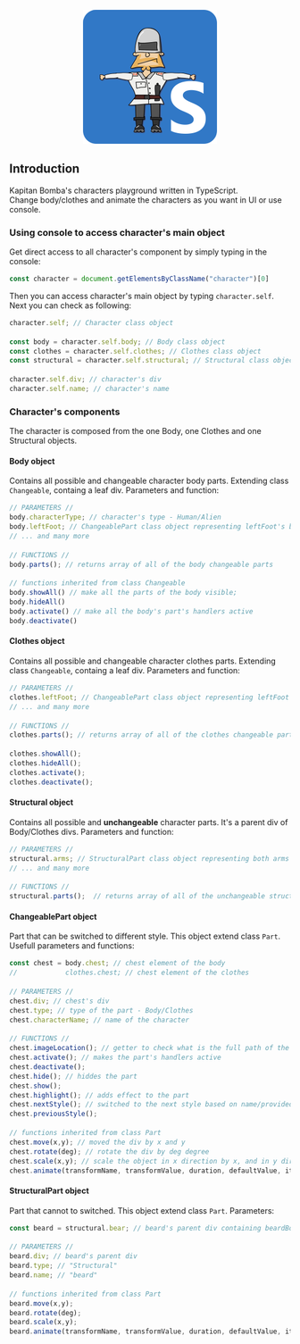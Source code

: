 <span align="center">
  
  ![TytuScript](img/TytuScript_logo_small.png)

</span>

## Introduction
Kapitan Bomba's characters playground written in TypeScript. <br>
Change body/clothes and animate the characters as you want in UI or use console. 

### Using console to access character's main object
Get direct access to all character's component by simply typing in the console:

````javascript
const character = document.getElementsByClassName("character")[0]
````
Then you can access character's main object by typing `character.self`. Next you can check as following:
````typescript
character.self; // Character class object

const body = character.self.body; // Body class object
const clothes = character.self.clothes; // Clothes class object
const structural = character.self.structural; // Structural class object

character.self.div; // character's div
character.self.name; // character's name
````

### Character's components
The character is composed from the one Body, one Clothes and one Structural objects.
#### Body object
Contains all possible and changeable character body parts. Extending class `Changeable`, containg a leaf div. Parameters and function:
````typescript
// PARAMETERS //
body.characterType; // character's type - Human/Alien
body.leftFoot; // ChangeablePart class object representing leftFoot's body div
// ... and many more 

// FUNCTIONS //
body.parts(); // returns array of all of the body changeable parts

// functions inherited from class Changeable
body.showAll() // make all the parts of the body visible;
body.hideAll()
body.activate() // make all the body's part's handlers active
body.deactivate()
````
#### Clothes object
Contains all possible and changeable character clothes parts. Extending class `Changeable`, containg a leaf div. Parameters and function:
````typescript
// PARAMETERS //
clothes.leftFoot; // ChangeablePart class object representing leftFoot's clothes div
// ... and many more 

// FUNCTIONS //
clothes.parts(); // returns array of all of the clothes changeable parts

clothes.showAll();
clothes.hideAll();
clothes.activate();
clothes.deactivate();
````

#### Structural object
Contains all possible and **unchangeable** character parts. It's a parent div of Body/Clothes divs. Parameters and function:
````typescript
// PARAMETERS // 
structural.arms; // StructuralPart class object representing both arms' div
// ... and many more 

// FUNCTIONS //
structural.parts();  // returns array of all of the unchangeable structural parts
````

#### ChangeablePart object
Part that can be switched to different style. This object extend class `Part`. Usefull parameters and functions:
````typescript
const chest = body.chest; // chest element of the body
//            clothes.chest; // chest element of the clothes

// PARAMETERS //
chest.div; // chest's div
chest.type; // type of the part - Body/Clothes
chest.characterName; // name of the character

// FUNCTIONS //
chest.imageLocation(); // getter to check what is the full path of the currently shown chest image
chest.activate(); // makes the part's handlers active
chest.deactivate();
chest.hide(); // hiddes the part
chest.show(); 
chest.highlight(); // adds effect to the part
chest.nextStyle(); // switched to the next style based on name/provided parameters during character construction
chest.previousStyle();

// functions inherited from class Part
chest.move(x,y); // moved the div by x and y 
chest.rotate(deg); // rotate the div by deg degree
chest.scale(x,y); // scale the object in x direction by x, and in y direction by y
chest.animate(transformName, transformValue, duration, defaultValue, iteration); // animate 
````

#### StructuralPart object 
Part that cannot to switched. This object extend class `Part`. Parameters:
````typescript
const beard = structural.bear; // beard's parent div containing beardBody and beardClothes divs

// PARAMETERS //
beard.div; // beard's parent div
beard.type; // "Structural"
beard.name; // "beard"

// functions inherited from class Part
beard.move(x,y); 
beard.rotate(deg); 
beard.scale(x,y);
beard.animate(transformName, transformValue, duration, defaultValue, iteration);
````
